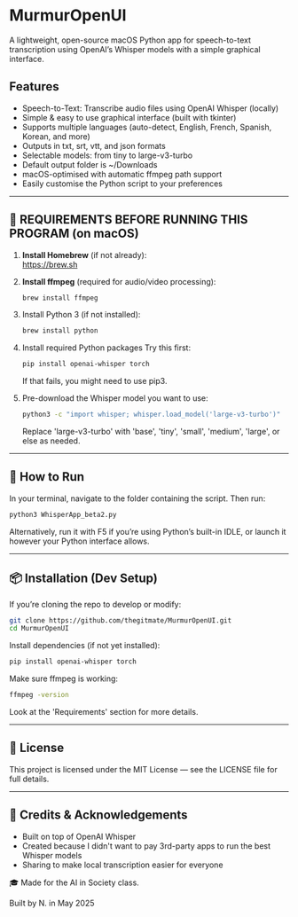 # MurmurOpenUI
A lightweight, open-source macOS Python app for speech-to-text transcription using OpenAI’s Whisper models with a simple graphical interface.

## Features
- Speech-to-Text: Transcribe audio files using OpenAI Whisper (locally)
- Simple & easy to use graphical interface (built with tkinter)
- Supports multiple languages (auto-detect, English, French, Spanish, Korean, and more)
- Outputs in txt, srt, vtt, and json formats
- Selectable models: from tiny to large-v3-turbo
- Default output folder is ~/Downloads
- macOS-optimised with automatic ffmpeg path support
- Easily customise the Python script to your preferences

---

## 🔧 REQUIREMENTS BEFORE RUNNING THIS PROGRAM (on macOS)

1. **Install Homebrew** (if not already):  
   https://brew.sh

2. **Install ffmpeg** (required for audio/video processing):
   ```bash
   brew install ffmpeg
   ```

3. Install Python 3 (if not installed):
   ```bash
   brew install python
   ```

4.	Install required Python packages
  Try this first:
    ```bash
    pip install openai-whisper torch
    ```
    
    If that fails, you might need to use pip3.

5. Pre-download the Whisper model you want to use:
   ```bash
   python3 -c "import whisper; whisper.load_model('large-v3-turbo')"
   ```
   Replace 'large-v3-turbo' with 'base', 'tiny', 'small', 'medium', 'large', or else as needed.

---

## 🚀 How to Run
In your terminal, navigate to the folder containing the script.
Then run:
```bash
python3 WhisperApp_beta2.py
```
Alternatively, run it with F5 if you’re using Python’s built-in IDLE, or launch it however your Python interface allows.

---
## 📦 Installation (Dev Setup)

If you’re cloning the repo to develop or modify:
```bash
git clone https://github.com/thegitmate/MurmurOpenUI.git
cd MurmurOpenUI
```

Install dependencies (if not yet installed):
```bash
pip install openai-whisper torch
```

Make sure ffmpeg is working:
```bash
ffmpeg -version
```

Look at the 'Requirements' section for more details.

---

## 📝 License

This project is licensed under the MIT License — see the LICENSE file for full details.

---

## 🙏 Credits & Acknowledgements
- Built on top of OpenAI Whisper
- Created because I didn't want to pay 3rd-party apps to run the best Whisper models
- Sharing to make local transcription easier for everyone

🎓 Made for the AI in Society class.

Built by N. in May 2025

